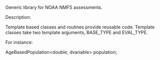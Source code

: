 

Generic library for NOAA NMFS assessments.

Description:

Template based classes and routines provide reusable code. Template classes 
take two template arguments, BASE_TYPE and EVAL_TYPE. 

For instance:

AgeBasedPopulation<double, dvariable> population;
